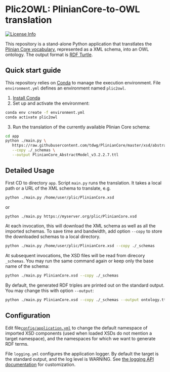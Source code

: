 # Plic2OWL: PlinianCore-to-OWL translation
[![License Info](http://img.shields.io/badge/license-Apache%202.0-brightgreen.svg)](LICENSE)

This repository is a stand-alone Python application that transtlates the [Plinian Core vocabulary](https://github.com/tdwg/PlinianCore/tree/master), represented as a XML schema, into an OWL ontology. The output format is [RDF Turtle](https://www.w3.org/TR/turtle/).


## Quick start guide

This repository relies on [Conda](https://conda.io/) to manage the execution environment.
File `environment.yml` defines an environment named `plic2owl`.

1) [Install Conda](https://docs.conda.io/projects/conda/en/latest/user-guide/install/)
2) Set up and activate the environment:
```sh 
conda env create -f environment.yml
conda activate plic2owl
```
3) Run the translation of the currently available Plinian Core schema:

```sh
cd app
python ./main.py \
   https://raw.githubusercontent.com/tdwg/PlinianCore/master/xsd/abstract%20models/stable%20version/PlinianCore_AbstractModel_v3.2.2.7.xsd \
   --copy ./_schemas \
   --output PlinianCore_AbstractModel_v3.2.2.7.ttl
```

## Detailed Usage

First CD to directory `app`.
Script `main.py` runs the translation. It takes a local path or a URL of the XML schema to translate, e.g.

```sh
python ./main.py /home/user/plic/PlinianCore.xsd
```
or
```sh
python ./main.py https://myserver.org/plic/PlinianCore.xsd
```

At each invocation, this will download the XML schema as well as all the imported schemas.
To save time and bandwidth, add option `--copy` to store the downloaded schemas to a local directory.

```sh
python ./main.py /home/user/plic/PlinianCore.xsd --copy ./_schemas
```

At subsequent invocations, the XSD files will be read from direcory `_schemas`. You may run the same command again or keep only the base name of the schema:

```sh
python ./main.py PlinianCore.xsd --copy ./_schemas
```

By default, the generated RDF triples are printed out on the standard output. You may change this with option `--output`:
```sh
python ./main.py PlinianCore.xsd --copy ./_schemas --output ontology.ttl
```

## Configuration

Edit file[`config/application.yml`](config/application.yml) to change the default namespace of imported XSD components (used when loaded XSDs do not mention a target namespace),
and the namespaces for which we want to generate RDF terms.

File `logging.yml` configures the application logger.
By default the target is the standard output, and the log level is WARNING. See [the logging API documentation](https://docs.python.org/3/howto/logging.html) for customization.
